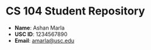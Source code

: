 # CS 104 Student Repository

- **Name**: Ashan Marla
- **USC ID**: 1234567890
- **Email**: amarla@usc.edu
